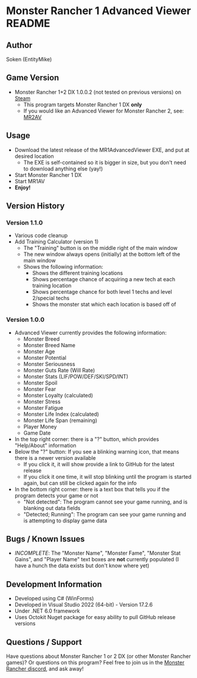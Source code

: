 # Monster Rancher 1 Advanced Viewer README

## Author

Soken (EntityMike)

## Game Version

* Monster Rancher 1+2 DX 1.0.0.2 (not tested on previous versions) on [Steam](https://store.steampowered.com/app/1716120/Monster_Rancher_1__2_DX/)
   * This program targets Monster Rancher 1 DX __only__
   * If you would like an Advanced Viewer for Monster Rancher 2, see: [MR2AV](https://github.com/Lexichu/mr2av_repo)

## Usage

* Download the latest release of the MR1AdvancedViewer EXE, and put at desired location
   * The EXE is self-contained so it is bigger in size, but you don't need to download anything else (yay!)
* Start Monster Rancher 1 DX
* Start MR1AV
* __Enjoy!__

## Version History

### Version 1.1.0
* Various code cleanup
* Add Training Calculator (version 1)
   * The "Training" button is on the middle right of the main window
   * The new window always opens (initially) at the bottom left of the main window
   * Shows the following information:
      * Shows the different training locations
      * Shows percentage chance of acquiring a new tech at each training location
      * Shows percentage chance for both level 1 techs and level 2/special techs
      * Shows the monster stat which each location is based off of

### Version 1.0.0
* Advanced Viewer currently provides the following information:
   * Monster Breed
   * Monster Breed Name
   * Monster Age
   * Monster Potential
   * Monster Seriousness
   * Monster Guts Rate (Will Rate)
   * Monster Stats (LIF/POW/DEF/SKI/SPD/INT)
   * Monster Spoil
   * Monster Fear
   * Monster Loyalty (calculated)
   * Monster Stress
   * Monster Fatigue
   * Monster Life Index (calculated)
   * Monster Life Span (remaining)
   * Player Money
   * Game Date
* In the top right corner: there is a "?" button, which provides "Help/About" information
* Below the "?" button: If you see a blinking warning icon, that means there is a newer version available
   * If you click it, it will show provide a link to GitHub for the latest release
   * If you click it one time, it will stop blinking until the program is started again, but can still be clicked again for the info
* In the bottom right corner: there is a text box that tells you if the program detects your game or not
   * "Not detected": The program cannot see your game running, and is blanking out data fields
   * "Detected; Running": The program can see your game running and is attempting to display game data

## Bugs / Known Issues

* _INCOMPLETE_: The "Monster Name", "Monster Fame", "Monster Stat Gains", and "Player Name" text boxes are __not__ currently populated (I have a hunch the data exists but don't know where yet)

## Development Information

* Developed using C# (WinForms)
* Developed in Visual Studio 2022 (64-bit) - Version 17.2.6
* Under .NET 6.0 framework
* Uses Octokit Nuget package for easy ability to pull GitHub release versions

## Questions / Support

Have questions about Monster Rancher 1 or 2 DX (or other Monster Rancher games)? Or questions on this program? Feel free to join us in the [Monster Rancher discord](https://discord.gg/dfdvXxFHBz), and ask away!
 
